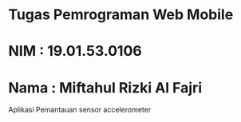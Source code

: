 # Tugas Pemrograman Web Mobile
# NIM : 19.01.53.0106
# Nama : Miftahul Rizki Al Fajri
 Aplikasi Pemantauan sensor accelerometer
